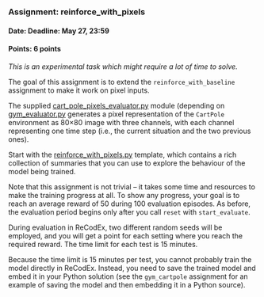 ### Assignment: reinforce_with_pixels
#### Date: Deadline: May 27, 23:59
#### Points: 6 points

_This is an experimental task which might require a lot of time to solve._

The goal of this assignment is to extend the `reinforce_with_baseline`
assignment to make it work on pixel inputs.

The supplied [cart_pole_pixels_evaluator.py](https://github.com/ufal/npfl114/tree/master/labs/12/cart_pole_pixels_evaluator.py)
module (depending on [gym_evaluator.py](https://github.com/ufal/npfl114/tree/master/labs/11/gym_evaluator.py)
generates a pixel representation of the `CartPole` environment
as 80×80 image with three channels, with each channel representing one time step
(i.e., the current situation and the two previous ones).

Start with the [reinforce_with_pixels.py](https://github.com/ufal/npfl114/tree/master/labs/12/reinforce_with_pixels.py)
template, which contains a rich collection of summaries that you can use to
explore the behaviour of the model being trained.

Note that this assignment is not trivial – it takes some time and resources to
make the training progress at all. To show any progress, your goal is to
reach an average reward of 50 during 100 evaluation episodes. As before, the
evaluation period begins only after you call `reset` with `start_evaluate`.

During evaluation in ReCodEx, two different random seeds will be employed, and
you will get a point for each setting where you reach the required reward.
The time limit for each test is 15 minutes.

Because the time limit is 15 minutes per test, you cannot probably train
the model directly in ReCodEx. Instead, you need to save the trained model and embed
it in your Python solution (see the `gym_cartpole` assignment for an example
of saving the model and then embedding it in a Python source).
